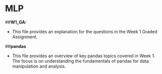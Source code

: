 # MLP
##**W1_GA:**
- This file provides an explanation for the questions in the Week 1 Graded Assignment.

##**pandas**
- This file provides an overview of key pandas topics covered in Week 1. The focus is on understanding the fundamentals of pandas for data manipulation and analysis.
